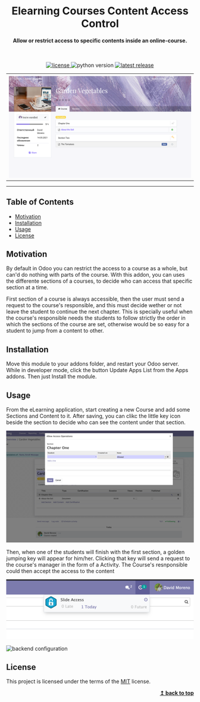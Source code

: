 <div align="center">
  <h1>Elearning Courses Content Access Control</h1>
  <h4>Allow or restrict access to specific contents inside an online-course.</h4>
  <br>
  <p>
    <a href="https://github.com/JDavidMoreno/month_year_widget/blob/main/LICENSE">
        <img alt="license" src="https://img.shields.io/badge/license-MIT-green" />
    </a>
    <img alt="python version" src="https://img.shields.io/badge/python-3.5 | 3.6 | 3.7 | 3.8 | 3.9 -blue" />
    <a href="https://github.com/odoo/odoo/tree/14.0">
        <img alt="latest release" src="https://img.shields.io/badge/Odoo%20Version-14-success" />
    </a>
  </p>
</div>

<div align="center">
  <table>
    <tr>
      <td><img alt="example field just months-years" src="https://github.com/JDavidMoreno/elearning_slides_access/blob/main/.github/images/ui.png" /></td>
    </tr>
  </table>
</div>

---

## Table of Contents

- [Motivation](#motivation)
- [Installation](#installation)
- [Usage](#usage)
- [License](#license)

## Motivation

By default in Odoo you can restrict the access to a course as a whole, but can'd do nothing with parts of the course. With this addon, you can uses the differente sections of a courses, to decide who can access that specific section at a time.

First section of a course is always accessible, then the user must send a request to the course's responsible, and this must decide wether or not leave the student to continue the next chapter. This is specially useful when the course's responsible needs the students to follow strictly the order in which the sections of the course are set, otherwise would be so easy for a student to jump from a content to other.

## Installation

Move this module to your addons folder, and restart your Odoo server. While in developer mode, click the button Update Apps List from the Apps addons. Then just Install the module.

## Usage
From the eLearning application, start creating a new Course and add some Sections and Content to it. After saving, you can clikc the little key icon beside the section to decide who can see the content under that section.

![backend configuration](https://github.com/JDavidMoreno/elearning_slides_access/blob/main/.github/images/config.png)

Then, when one of the students will finish with the first section, a golden jumping key will appear for him/her. Clicking that key will send a request to the course's manager in the form of a Activity. The Course's resnponsible could then accept the access to the content

![backend configuration](https://github.com/JDavidMoreno/elearning_slides_access/blob/main/.github/images/request.png)

![backend configuration](https://github.com/JDavidMoreno/elearning_slides_access/blob/main/.github/images/request-2.png)

## License

This project is licensed under the terms of the
[MIT](https://choosealicense.com/licenses/mit/) license.

<div align="right">
  <b><a href="#month-year-datepicker">↥ back to top</a></b>
</div>
